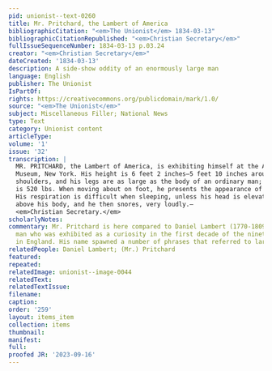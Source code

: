 ```yaml
---
pid: unionist--text-0260
title: Mr. Pritchard, the Lambert of America
bibliographicCitation: "<em>The Unionist</em> 1834-03-13"
bibliographicCitationRepublished: "<em>Christian Secretary</em>"
fullIssueSequenceNumber: 1834-03-13 p.03.24
creator: "<em>Christian Secretary</em>"
dateCreated: '1834-03-13'
description: A side-show oddity of an enormously large man
language: English
publisher: The Unionist
IsPartOf: 
rights: https://creativecommons.org/publicdomain/mark/1.0/
source: "<em>The Unionist</em>"
subject: Miscellaneous Filler; National News
type: Text
category: Unionist content
articleType: 
volume: '1'
issue: '32'
transcription: |
  MR. PRITCHARD, the Lambert of America, is exhibiting himself at the American
  Museum, New York. His height is 6 feet 2 inches—5 feet 10 inches around the
  shoulders, and his legs are as large as the body of an ordinary man; his weight
  is 520 lbs. When moving about on foot, he presents the appearance of a giant.
  His respiration is difficult when sleeping, unless his head is elevated quite
  above his body, and he then snores, very loudly.—
  <em>Christian Secretary.</em>
scholarlyNotes: 
commentary: Mr. Pritchard is here compared to Daniel Lambert (1770-1809), a gargantuan
  man who was exhibited as a curiosity in the first decade of the nineteenth century
  in England. His name spawned a number of phrases that referred to large size.
relatedPeople: Daniel Lambert; (Mr.) Pritchard
featured: 
repeated: 
relatedImage: unionist--image-0044
relatedText: 
relatedTextIssue: 
filename: 
caption: 
order: '259'
layout: items_item
collection: items
thumbnail: 
manifest: 
full: 
proofed JR: '2023-09-16'
---
```

